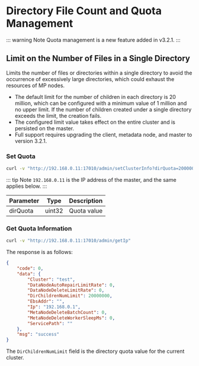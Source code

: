 # Directory File Count and Quota Management

::: warning Note
Quota management is a new feature added in v3.2.1.
:::

## Limit on the Number of Files in a Single Directory

Limits the number of files or directories within a single directory to avoid the occurrence of excessively large directories, which could exhaust the resources of MP nodes.

- The default limit for the number of children in each directory is 20 million, which can be configured with a minimum value of 1 million and no upper limit. If the number of children created under a single directory exceeds the limit, the creation fails.
- The configured limit value takes effect on the entire cluster and is persisted on the master.
- Full support requires upgrading the client, metadata node, and master to version 3.2.1.

### Set Quota

```bash
curl -v "http://192.168.0.11:17010/admin/setClusterInfo?dirQuota=20000000"
```

::: tip Note
`192.168.0.11` is the IP address of the master, and the same applies below.
:::

| Parameter | Type   | Description |
|-----------|--------|-------------|
| dirQuota  | uint32 | Quota value |

### Get Quota Information

```bash
curl -v "http://192.168.0.11:17010/admin/getIp"
```

The response is as follows:

```json
{
    "code": 0,
    "data": {
        "Cluster": "test",
        "DataNodeAutoRepairLimitRate": 0,
        "DataNodeDeleteLimitRate": 0,
        "DirChildrenNumLimit": 20000000,
        "EbsAddr": "",
        "Ip": "192.168.0.1",
        "MetaNodeDeleteBatchCount": 0,
        "MetaNodeDeleteWorkerSleepMs": 0,
        "ServicePath": ""
    },
    "msg": "success"
}
```

The `DirChildrenNumLimit` field is the directory quota value for the current cluster.